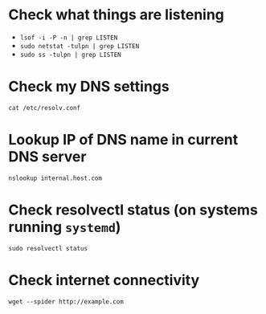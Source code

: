 # Check what things are listening
- `lsof -i -P -n | grep LISTEN`
- `sudo netstat -tulpn | grep LISTEN`
- `sudo ss -tulpn | grep LISTEN`

# Check my DNS settings
`cat /etc/resolv.conf`

# Lookup IP of DNS name in current DNS server
`nslookup internal.host.com`

# Check resolvectl status (on systems running `systemd`)
`sudo resolvectl status`

# Check internet connectivity
`wget --spider http://example.com`
